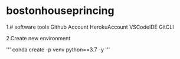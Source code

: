# bostonhouseprincing
1.# software tools
Github Account
HerokuAccount
VSCodeIDE
GitCLI

2.Create new environment

'''
conda create -p venv python==3.7 -y
'''